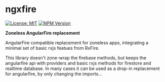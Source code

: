 # ngxfire

[![License: MIT](https://img.shields.io/npm/l/@teve/ngxfire)](lib/LICENCE)
[![NPM Version](https://img.shields.io/npm/v/@teve/ngxfire)](https://www.npmjs.com/package/@teve/ngxfire)

**Zoneless AngularFire replacement**

AngularFire compatible replacement for zoneless apps, integrating a minimal set of basic rxjs featues from RxFire.

This library doesn't zone-wrap the firebase methods, but keeps the angularfire api with providers and basic rxjs methods for firestore and realtime database. In many cases it can be used as a drop-in replacement for angularfire, by only changing the imports...

